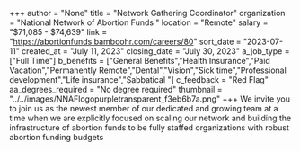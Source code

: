 +++
author = "None"
title = "Network Gathering Coordinator"
organization = "National Network of Abortion Funds "
location = "Remote"
salary = "$71,085 - $74,639"
link = "https://abortionfunds.bamboohr.com/careers/80"
sort_date = "2023-07-11"
created_at = "July 11, 2023"
closing_date = "July 30, 2023"
a_job_type = ["Full Time"]
b_benefits = ["General Benefits","Health Insurance","Paid Vacation","Permanently Remote","Dental","Vision","Sick time","Professional development","Life insurance","Sabbatical "]
c_feedback = "Red Flag"
aa_degrees_required = "No degree required"
thumbnail = "../../images/NNAFlogopurpletransparent_f3eb6b7a.png"
+++
We invite you to join us as the newest member of our dedicated and growing team at a time when we are explicitly focused on scaling our network and building the infrastructure of abortion funds to be fully staffed organizations with robust abortion funding budgets